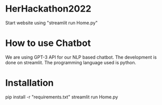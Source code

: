 # HerHackathon2022

Start website using "streamlit run Home.py"

# How to use Chatbot

We are using GPT-3 API for our NLP based chatbot.
The development is done on streamlit.
The programming language used is python.

# Installation

pip install -r "requirements.txt"
streamlit run Home.py


